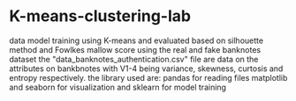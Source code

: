 # K-means-clustering-lab
data model training using K-means and evaluated based on silhouette method and Fowlkes mallow score using the real and fake banknotes dataset
the "data_banknotes_authentication.csv" file are data on the attributes on bankbnotes with V1-4 being variance, skewness, curtosis and entropy respectively.
the library used are: 
  pandas for reading files
  matplotlib and seaborn for visualization
  and sklearn for model training
